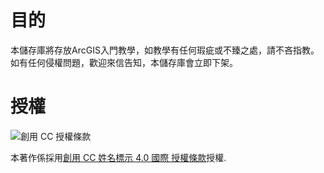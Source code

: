 ﻿# 目的

本儲存庫將存放ArcGIS入門教學，如教學有任何瑕疵或不臻之處，請不吝指教。如有任何侵權問題，歡迎來信告知，本儲存庫會立即下架。

# 授權

![創用 CC 授權條款](https://i.creativecommons.org/l/by/4.0/88x31.png)

本著作係採用[創用 CC 姓名標示 4.0 國際 授權條款](http://creativecommons.org/licenses/by/4.0/)授權.

